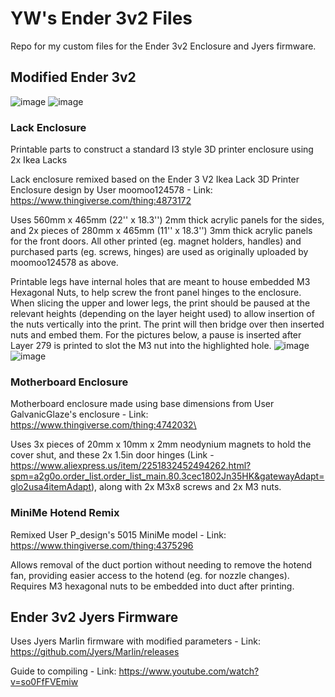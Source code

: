 # YW's Ender 3v2 Files
Repo for my custom files for the Ender 3v2 Enclosure and Jyers firmware.

## Modified Ender 3v2 
![image](https://github.com/yonx30/Ikea-Lack-3D-Printer-Enclosure/assets/27173778/82165d5f-b6dc-47cf-abef-9b1ca6d05f74)
![image](https://github.com/yonx30/Ikea-Lack-3D-Printer-Enclosure/assets/27173778/df9fc161-9a08-4a99-813d-e6cb99ddf747)

### Lack Enclosure
Printable parts to construct a standard I3 style 3D printer enclosure using 2x Ikea Lacks

Lack enclosure remixed based on the Ender 3 V2 Ikea Lack 3D Printer Enclosure design by User moomoo124578 - Link: https://www.thingiverse.com/thing:4873172

Uses 560mm x 465mm (22'' x 18.3'') 2mm thick acrylic panels for the sides, and 2x pieces of 280mm x 465mm (11'' x 18.3'') 3mm thick acrylic panels for the front doors. All other printed (eg. magnet holders, handles) and purchased parts (eg. screws, hinges) are used as originally uploaded by moomoo124578 as above.

Printable legs have internal holes that are meant to house embedded M3 Hexagonal Nuts, to help screw the front panel hinges to the enclosure. When slicing the upper and lower legs, the print should be paused at the relevant heights (depending on the layer height used) to allow insertion of the nuts vertically into the print. The print will then bridge over then inserted nuts and embed them. For the pictures below, a pause is inserted after Layer 279 is printed to slot the M3 nut into the highlighted hole.
![image](https://github.com/yonx30/YW-Ender3v2-Files/assets/27173778/c7e3fd61-9d1c-4adc-86f1-5aa28e71a271)
![image](https://github.com/yonx30/YW-Ender3v2-Files/assets/27173778/fa87117f-2131-46f5-8207-f8570c41a0a8)


### Motherboard Enclosure
Motherboard enclosure made using base dimensions from User GalvanicGlaze's enclosure - Link: https://www.thingiverse.com/thing:4742032\ 

Uses 3x pieces of 20mm x 10mm x 2mm neodynium magnets to hold the cover shut, and these 2x 1.5in door hinges (Link - https://www.aliexpress.us/item/2251832452494262.html?spm=a2g0o.order_list.order_list_main.80.3cec1802Jn35HK&gatewayAdapt=glo2usa4itemAdapt), along with 2x M3x8 screws and 2x M3 nuts.

### MiniMe Hotend Remix
Remixed User P_design's 5015 MiniMe model - Link: https://www.thingiverse.com/thing:4375296

Allows removal of the duct portion without needing to remove the hotend fan, providing easier access to the hotend (eg. for nozzle changes). Requires M3 hexagonal nuts to be embedded into duct after printing.


## Ender 3v2 Jyers Firmware
Uses Jyers Marlin firmware with modified parameters - Link: https://github.com/Jyers/Marlin/releases

Guide to compiling - Link: https://www.youtube.com/watch?v=so0FfFVEmiw



